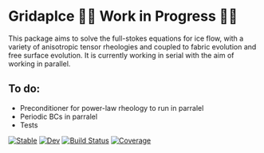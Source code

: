 # GridapIce 🚧🚧 Work in Progress 🚧🚧

This package aims to solve the full-stokes equations for ice flow, with a variety of anisotropic tensor rheologies and coupled to fabric evolution and free surface evolution. It is currently working in serial with the aim of working in parallel.


## To do:
 - Preconditioner for power-law rheology to run in parralel
 - Periodic BCs in parralel
 - Tests


[![Stable](https://img.shields.io/badge/docs-stable-blue.svg)](https://dhrichards.github.io/GridapIce.jl/stable/)
[![Dev](https://img.shields.io/badge/docs-dev-blue.svg)](https://dhrichards.github.io/GridapIce.jl/dev/)
[![Build Status](https://github.com/dhrichards/GridapIce.jl/actions/workflows/CI.yml/badge.svg?branch=main)](https://github.com/dhrichards/GridapIce.jl/actions/workflows/CI.yml?query=branch%3Amain)
[![Coverage](https://codecov.io/gh/dhrichards/GridapIce.jl/branch/main/graph/badge.svg)](https://codecov.io/gh/dhrichards/GridapIce.jl)
